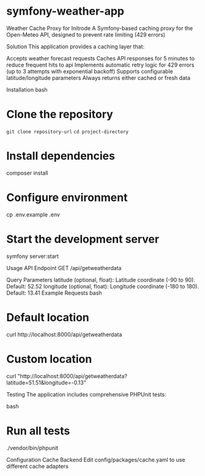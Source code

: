 # symfony-weather-app

Weather Cache Proxy for Initrode
A Symfony-based caching proxy for the Open-Meteo API, designed to prevent rate limiting (429 errors)

Solution
This application provides a caching layer that:

Accepts weather forecast requests
Caches API responses for 5 minutes to reduce frequent hits to api
Implements automatic retry logic for 429 errors (up to 3 attempts with exponential backoff)
Supports configurable latitude/longitude parameters
Always returns either cached or fresh data

Installation
bash
# Clone the repository
`git clone repository-url`
`cd project-directory`

# Install dependencies
composer install

# Configure environment
cp .env.example .env

# Start the development server
symfony server:start

Usage
API Endpoint
GET /api/getweatherdata

Query Parameters
latitude (optional, float): Latitude coordinate (-90 to 90). Default: 52.52 
longitude (optional, float): Longitude coordinate (-180 to 180). Default: 13.41 
Example Requests
bash
# Default location
curl http://localhost:8000/api/getweatherdata

# Custom location
curl "http://localhost:8000/api/getweatherdata?latitude=51.51&longitude=-0.13"

Testing
The application includes comprehensive PHPUnit tests:

bash
# Run all tests
./vendor/bin/phpunit

Configuration
Cache Backend
Edit config/packages/cache.yaml to use different cache adapters



